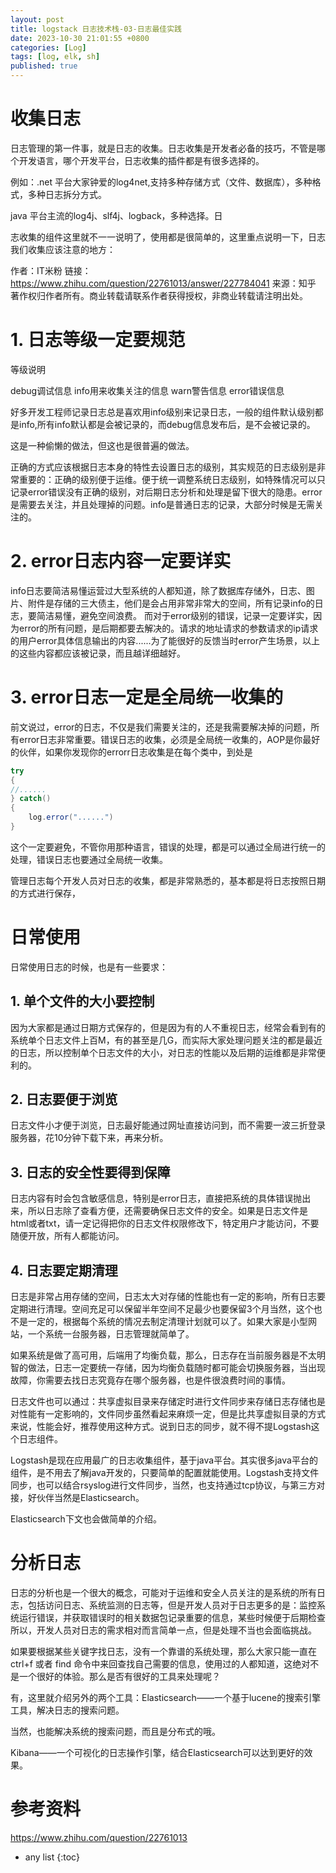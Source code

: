 ```yaml
---
layout: post
title: logstack 日志技术栈-03-日志最佳实践
date: 2023-10-30 21:01:55 +0800
categories: [Log]
tags: [log, elk, sh]
published: true
---
```


# 收集日志

日志管理的第一件事，就是日志的收集。日志收集是开发者必备的技巧，不管是哪个开发语言，哪个开发平台，日志收集的插件都是有很多选择的。

例如：.net 平台大家钟爱的log4net,支持多种存储方式（文件、数据库），多种格式，多种日志拆分方式。

java 平台主流的log4j、slf4j、logback，多种选择。日

志收集的组件这里就不一一说明了，使用都是很简单的，这里重点说明一下，日志我们收集应该注意的地方：

作者：IT米粉
链接：https://www.zhihu.com/question/22761013/answer/227784041
来源：知乎
著作权归作者所有。商业转载请联系作者获得授权，非商业转载请注明出处。

# 1. 日志等级一定要规范

等级说明

debug调试信息
info用来收集关注的信息
warn警告信息
error错误信息

好多开发工程师记录日志总是喜欢用info级别来记录日志，一般的组件默认级别都是info,所有info默认都是会被记录的，而debug信息发布后，是不会被记录的。

这是一种偷懒的做法，但这也是很普遍的做法。

正确的方式应该根据日志本身的特性去设置日志的级别，其实规范的日志级别是非常重要的：正确的级别便于运维。便于统一调整系统日志级别，如特殊情况可以只记录error错误没有正确的级别，对后期日志分析和处理是留下很大的隐患。error是需要去关注，并且处理掉的问题。info是普通日志的记录，大部分时候是无需关注的。

# 2. error日志内容一定要详实 

info日志要简洁易懂运营过大型系统的人都知道，除了数据库存储外，日志、图片、附件是存储的三大债主，他们是会占用非常非常大的空间，所有记录info的日志，要简洁易懂，避免空间浪费。 而对于error级别的错误，记录一定要详实，因为error的所有问题，是后期都要去解决的。请求的地址请求的参数请求的ip请求的用户error具体信息输出的内容......为了能很好的反馈当时error产生场景，以上的这些内容都应该被记录，而且越详细越好。

# 3. error日志一定是全局统一收集的

前文说过，error的日志，不仅是我们需要关注的，还是我需要解决掉的问题，所有error日志非常重要。错误日志的收集，必须是全局统一收集的，AOP是你最好的伙伴，如果你发现你的errorr日志收集是在每个类中，到处是

```java
try
{
//......
} catch()
{
    log.error("......")
}
```

这个一定要避免，不管你用那种语言，错误的处理，都是可以通过全局进行统一的处理，错误日志也要通过全局统一收集。

管理日志每个开发人员对日志的收集，都是非常熟悉的，基本都是将日志按照日期的方式进行保存，

# 日常使用

日常使用日志的时候，也是有一些要求：

## 1. 单个文件的大小要控制

因为大家都是通过日期方式保存的，但是因为有的人不重视日志，经常会看到有的系统单个日志文件上百M，有的甚至是几G，而实际大家处理问题关注的都是最近的日志，所以控制单个日志文件的大小，对日志的性能以及后期的运维都是非常便利的。

## 2. 日志要便于浏览

日志文件小才便于浏览，日志最好能通过网址直接访问到，而不需要一波三折登录服务器，花10分钟下载下来，再来分析。

## 3. 日志的安全性要得到保障

日志内容有时会包含敏感信息，特别是error日志，直接把系统的具体错误抛出来，所以日志除了查看方便，还需要确保日志文件的安全。如果是日志文件是html或者txt，请一定记得把你的日志文件权限修改下，特定用户才能访问，不要随便开放，所有人都能访问。

## 4. 日志要定期清理

日志是非常占用存储的空间，日志太大对存储的性能也有一定的影响，所有日志要定期进行清理。空间充足可以保留半年空间不足最少也要保留3个月当然，这个也不是一定的，根据每个系统的情况去制定清理计划就可以了。如果大家是小型网站，一个系统一台服务器，日志管理就简单了。

如果系统是做了高可用，后端用了均衡负载，那么，日志存在当前服务器是不太明智的做法，日志一定要统一存储，因为均衡负载随时都可能会切换服务器，当出现故障，你需要去找日志究竟存在哪个服务器，也是件很浪费时间的事情。

日志文件也可以通过：共享虚拟目录来存储定时进行文件同步来存储日志存储也是对性能有一定影响的，文件同步虽然看起来麻烦一定，但是比共享虚拟目录的方式来说，性能会好，推荐使用这种方式。说到日志的同步，就不得不提Logstash这个日志组件。

Logstash是现在应用最广的日志收集组件，基于java平台。其实很多java平台的组件，是不用去了解java开发的，只要简单的配置就能使用。Logstash支持文件同步，也可以结合rsyslog进行文件同步，当然，也支持通过tcp协议，与第三方对接，好伙伴当然是Elasticsearch。

Elasticsearch下文也会做简单的介绍。

# 分析日志

日志的分析也是一个很大的概念，可能对于运维和安全人员关注的是系统的所有日志，包括访问日志、系统监测的日志等，但是开发人员对于日志更多的是：监控系统运行错误，并获取错误时的相关数据包记录重要的信息，某些时候便于后期检查所以，开发人员对日志的需求相对而言简单一点，但是处理不当也会面临挑战。

如果要根据某些关键字找日志，没有一个靠谱的系统处理，那么大家只能一直在ctrl+f 或者 find 命令中来回查找自己需要的信息，使用过的人都知道，这绝对不是一个很好的体验。那么是否有很好的工具来处理呢？

有，这里就介绍另外的两个工具：Elasticsearch——一个基于lucene的搜索引擎工具，解决日志的搜索问题。

当然，也能解决系统的搜索问题，而且是分布式的哦。

Kibana——一个可视化的日志操作引擎，结合Elasticsearch可以达到更好的效果。

# 参考资料

https://www.zhihu.com/question/22761013

* any list
{:toc}